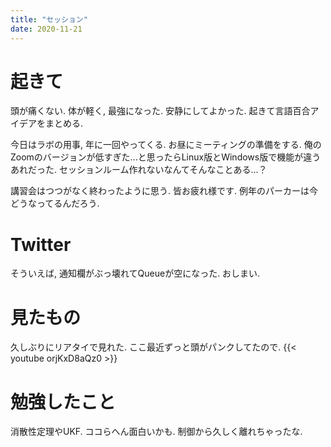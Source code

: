 ```yaml
---
title: "セッション"
date: 2020-11-21
---
```


# 起きて
頭が痛くない. 体が軽く, 最強になった. 安静にしてよかった. 起きて言語百合アイデアをまとめる.

今日はラボの用事, 年に一回やってくる. お昼にミーティングの準備をする. 俺のZoomのバージョンが低すぎた...と思ったらLinux版とWindows版で機能が違うあれだった. セッションルーム作れないなんてそんなことある...？

講習会はつつがなく終わったように思う. 皆お疲れ様です. 例年のパーカーは今どうなってるんだろう.

# Twitter
そういえば, 通知欄がぶっ壊れてQueueが空になった. おしまい.

# 見たもの
久しぶりにリアタイで見れた. ここ最近ずっと頭がパンクしてたので.
{{< youtube orjKxD8aQz0 >}}
# 勉強したこと
消散性定理やUKF. ココらへん面白いかも. 制御から久しく離れちゃったな.